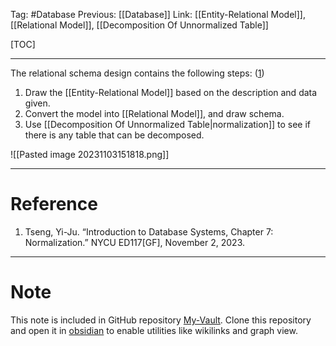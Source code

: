 Tag: #Database 
Previous: [[Database]]
Link: [[Entity-Relational Model]], [[Relational Model]], [[Decomposition Of Unnormalized Table]]

[TOC]

---

The relational schema design contains the following steps: (<u>1</u>)

1. Draw the [[Entity-Relational Model]] based on the description and data given.
2. Convert the model into [[Relational Model]], and draw schema.
3. Use [[Decomposition Of Unnormalized Table|normalization]] to see if there is any table that can be decomposed.

![[Pasted image 20231103151818.png]]

---

# Reference

1. Tseng, Yi-Ju. “Introduction to Database Systems, Chapter 7: Normalization.” NYCU ED117[GF], November 2, 2023.

---

# Note

This note is included in GitHub repository [My-Vault](https://github.com/LittleD3092/My-Vault.git). Clone this repository and open it in [obsidian](https://obsidian.md/) to enable utilities like wikilinks and graph view.